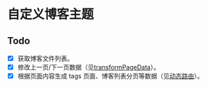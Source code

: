 # 自定义博客主题

## Todo

- [x] 获取博客文件列表。
- [x] 修改上一页/下一页数据（见[transformPageData](https://vitepress.dev/zh/reference/site-config#transformpagedata)）。
- [x] 根据页面内容生成 tags 页面、博客列表分页等数据（见[动态路由](https://vitepress.dev/zh/guide/routing#dynamic-routes)）。